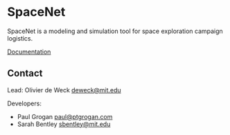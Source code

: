# SpaceNet

SpaceNet is a modeling and simulation tool for space exploration campaign logistics.

[Documentation](https://spacenet.readthedocs.io)

## Contact

Lead: Olivier de Weck <deweck@mit.edu>

Developers:

* Paul Grogan <paul@ptgrogan.com>
* Sarah Bentley <sbentley@mit.edu>

